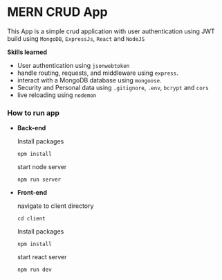 # MERN CRUD App

This App is a simple crud application with user authentication using JWT build using `MongoDB`, `ExpressJs`, `React` and `NodeJS`

**Skills learned**
- User authentication using `jsonwebtoken`
- handle routing, requests, and middleware using `express`.
- interact with a MongoDB database using `mongoose`.
- Security and Personal data using `.gitignore`, `.env`, `bcrypt` and `cors`
- live reloading using `nodemon`

### **How to run app**
- **Back-end**
  
  Install packages

  `npm install`
  
  start node server

  `npm run server`



- **Front-end**

   navigate to client directory

  `cd client`

   Install packages

  `npm install`
  
  start react server

  `npm run dev`
